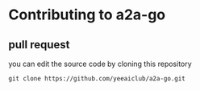 # Contributing to a2a-go

## pull request 

you can edit the source code by cloning this repository

```shell
git clone https://github.com/yeeaiclub/a2a-go.git
```